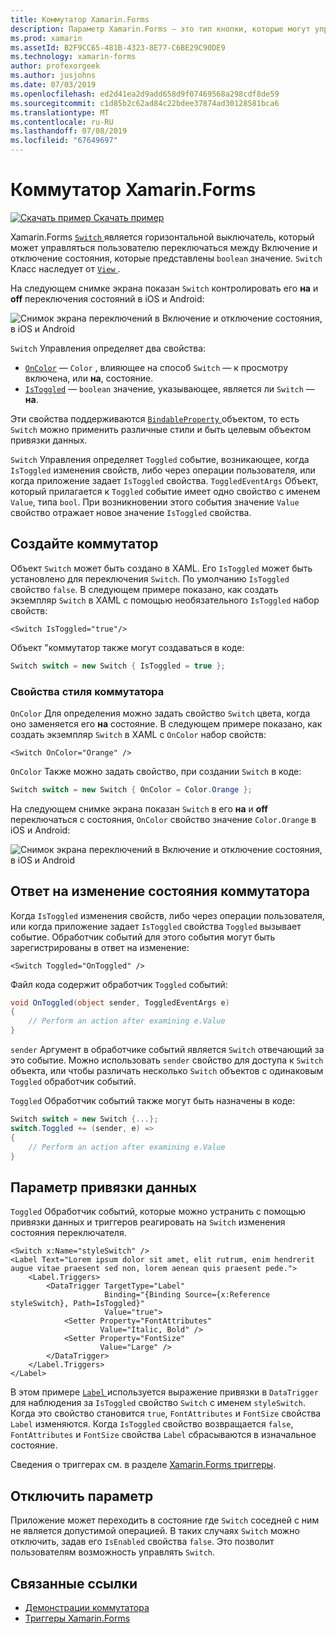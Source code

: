 ```yaml
---
title: Коммутатор Xamarin.Forms
description: Параметр Xamarin.Forms — это тип кнопки, которые могут управляться пользователю переключаться между, включение и отключение состояния. В этой статье описывается использование класса Switch для отображения переключение видимости элемента пользовательского интерфейса.
ms.prod: xamarin
ms.assetId: B2F9CC65-481B-4323-8E77-C6BE29C90DE9
ms.technology: xamarin-forms
author: profexorgeek
ms.author: jusjohns
ms.date: 07/03/2019
ms.openlocfilehash: ed2d41ea2d9add658d9f07469568a298cdf8de59
ms.sourcegitcommit: c1d85b2c62ad84c22bdee37874ad30128581bca6
ms.translationtype: MT
ms.contentlocale: ru-RU
ms.lasthandoff: 07/08/2019
ms.locfileid: "67649697"
---
```

# <a name="xamarinforms-switch"></a>Коммутатор Xamarin.Forms

[![Скачать пример](~/media/shared/download.png) Скачать пример](https://github.com/xamarin/xamarin-forms-samples/tree/master/UserInterface/SwitchDemos)

Xamarin.Forms [ `Switch` ](xref:Xamarin.Forms.Switch) является горизонтальной выключатель, который может управляться пользователю переключаться между Включение и отключение состояния, которые представлены `boolean` значение. `Switch` Класс наследует от [ `View` ](xref:Xamarin.Forms.View).

На следующем снимке экрана показан `Switch` контролировать его **на** и **off** переключения состояний в iOS и Android:

![Снимок экрана переключений в Включение и отключение состояния, в iOS и Android](switch-images/switch-states-default.png "переключается на iOS и Android")

`Switch` Управления определяет два свойства:

* [`OnColor`](xref:Xamarin.Forms.Switch.OnColor) — `Color` , влияющее на способ `Switch` — к просмотру включена, или **на**, состояние.
* [`IsToggled`](xref:Xamarin.Forms.Switch.IsToggled) — `boolean` значение, указывающее, является ли `Switch` — **на**.

Эти свойства поддерживаются [ `BindableProperty` ](xref:Xamarin.Forms.BindableProperty) объектом, то есть `Switch` можно применить различные стили и быть целевым объектом привязки данных.

`Switch` Управления определяет `Toggled` событие, возникающее, когда `IsToggled` изменения свойств, либо через операции пользователя, или когда приложение задает `IsToggled` свойства. `ToggledEventArgs` Объект, который прилагается к `Toggled` событие имеет одно свойство с именем `Value`, типа `bool`. При возникновении этого события значение `Value` свойство отражает новое значение `IsToggled` свойства.

## <a name="create-a-switch"></a>Создайте коммутатор

Объект `Switch` может быть создано в XAML. Его `IsToggled` может быть установлено для переключения `Switch`. По умолчанию `IsToggled` свойство `false`. В следующем примере показано, как создать экземпляр `Switch` в XAML с помощью необязательного `IsToggled` набор свойств:

```xaml
<Switch IsToggled="true"/>
```

Объект "коммутатор также могут создаваться в коде:

```csharp
Switch switch = new Switch { IsToggled = true };
```

### <a name="switch-style-properties"></a>Свойства стиля коммутатора

`OnColor` Для определения можно задать свойство `Switch` цвета, когда оно заменяется его **на** состояние. В следующем примере показано, как создать экземпляр `Switch` в XAML с `OnColor` набор свойств:

```xaml
<Switch OnColor="Orange" />
```

`OnColor` Также можно задать свойство, при создании `Switch` в коде:

```csharp
Switch switch = new Switch { OnColor = Color.Orange };
```

На следующем снимке экрана показан `Switch` в его **на** и **off** переключаться с состояния, `OnColor` свойство значение `Color.Orange` в iOS и Android:

![Снимок экрана переключений в Включение и отключение состояния, в iOS и Android](switch-images/switch-states-oncolor.png "переключается на iOS и Android")

## <a name="respond-to-a-switch-state-change"></a>Ответ на изменение состояния коммутатора

Когда `IsToggled` изменения свойств, либо через операции пользователя, или когда приложение задает `IsToggled` свойства `Toggled` вызывает событие. Обработчик событий для этого события могут быть зарегистрированы в ответ на изменение:

```xaml
<Switch Toggled="OnToggled" />
```

Файл кода содержит обработчик `Toggled` событий:

```csharp
void OnToggled(object sender, ToggledEventArgs e)
{
    // Perform an action after examining e.Value
}
```

`sender` Аргумент в обработчике событий является `Switch` отвечающий за это событие. Можно использовать `sender` свойство для доступа к `Switch` объекта, или чтобы различать несколько `Switch` объектов с одинаковым `Toggled` обработчик событий.

`Toggled` Обработчик событий также могут быть назначены в коде:

```csharp
Switch switch = new Switch {...};
switch.Toggled += (sender, e) =>
{
    // Perform an action after examining e.Value
}
```

## <a name="data-bind-a-switch"></a>Параметр привязки данных

`Toggled` Обработчик событий, которые можно устранить с помощью привязки данных и триггеров реагировать на `Switch` изменения состояния переключателя.

```xaml
<Switch x:Name="styleSwitch" />
<Label Text="Lorem ipsum dolor sit amet, elit rutrum, enim hendrerit augue vitae praesent sed non, lorem aenean quis praesent pede.">
    <Label.Triggers>
        <DataTrigger TargetType="Label"
                     Binding="{Binding Source={x:Reference styleSwitch}, Path=IsToggled}"
                     Value="true">
            <Setter Property="FontAttributes"
                    Value="Italic, Bold" />
            <Setter Property="FontSize"
                    Value="Large" />
        </DataTrigger>
    </Label.Triggers>
</Label>
```

В этом примере [ `Label` ](xref:Xamarin.Forms.Label) используется выражение привязки в `DataTrigger` для наблюдения за `IsToggled` свойство `Switch` с именем `styleSwitch`. Когда это свойство становится `true`, `FontAttributes` и `FontSize` свойства `Label` изменяются. Когда `IsToggled` свойство возвращается `false`, `FontAttributes` и `FontSize` свойства `Label` сбрасываются в изначальное состояние.

Сведения о триггерах см. в разделе [Xamarin.Forms триггеры](~/xamarin-forms/app-fundamentals/triggers.md).

## <a name="disable-a-switch"></a>Отключить параметр

Приложение может переходить в состояние где `Switch` соседней с ним не является допустимой операцией. В таких случаях `Switch` можно отключить, задав его `IsEnabled` свойства `false`. Это позволит пользователям возможность управлять `Switch`.

## <a name="related-links"></a>Связанные ссылки

* [Демонстрации коммутатора](https://github.com/xamarin/xamarin-forms-samples/tree/master/UserInterface/SwitchDemos)
* [Триггеры Xamarin.Forms](~/xamarin-forms/app-fundamentals/triggers.md)